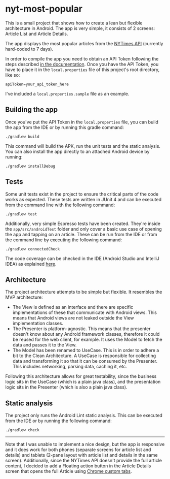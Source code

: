 # nyt-most-popular

This is a small project that shows how to create a lean but flexible architecture in Android.
The app is very simple, it consists of 2 screens: Article List and Article Details.

The app displays the most popular articles from the [NYTimes API](https://developer.nytimes.com/apis) (currently hard-coded to 7 days).

In order to compile the app you need to obtain an API Token following the steps described [in the documentation](https://developer.nytimes.com/get-started).
Once you have the API Token, you have to place it in the `local.properties` file of this project's root directory, like so:

```
apiToken=your_api_token_here
```

I've included a `local.properties.sample` file as an example.

## Building the app

Once you've put the API Token in the `local.properties` file, you can build the app from the IDE or by running this gradle command:

```
./gradlew build
```

This command will build the APK, run the unit tests and the static analysis.
You can also install the app directly to an attached Android device by running:

```
./gradlew installDebug
```

## Tests

Some unit tests exist in the project to ensure the critical parts of the code works as expected. These tests are written in JUnit 4 and can be executed from the command line with the following command:

```
./gradlew test
```

Additionally, very simple Espresso tests have been created. They're inside the `app/src/androidTest` folder and only cover a basic use case of opening the app and tapping on an article.
These can be run from the IDE or from the command line by executing the following command:

```
./gradlew connectedCheck
```

The code coverage can be checked in the IDE (Android Studio and IntelliJ IDEA) as explained [here](https://developer.android.com/studio/test/#view_test_coverage).

## Architecture

The project architecture attempts to be simple but flexible. It resembles the MVP architecture:
 - The View is defined as an interface and there are specific implementations of these that communicate with Android views. This means that Android views are not leaked outside the View implementation classes.
 - The Presenter is platform-agnostic. This means that the presenter doesn't know about any Android framework classes, therefore it could be reused for the web client, for example. It uses the Model to fetch the data and passes it to the View.
 - The Model has been renamed to UseCase. This is in order to adhere a bit to the Clean Architecture. A UseCase is responsible for collecting data and transforming it so that it can be consumed by the Presenter. This includes networking, parsing data, caching it, etc.

Following this architecture allows for great testability, since the business logic sits in the UseCase (which is a plain java class), and the presentation logic sits in the Presenter (which is also a plain java class).

## Static analysis

The project only runs the Android Lint static analysis. This can be executed from the IDE or by running the following command:

```
./gradlew check
```

---

Note that I was unable to implement a nice design, but the app is responsive and it does work for both phones (separate screens for article list and details) and tablets (2-pane layout with article list and details in the same screen).
Additionally, since the NYTimes API doesn't provide the full article content, I decided to add a Floating action button in the Article Details screen that opens the full Article using [Chrome custom tabs](https://developer.chrome.com/multidevice/android/customtabs).
